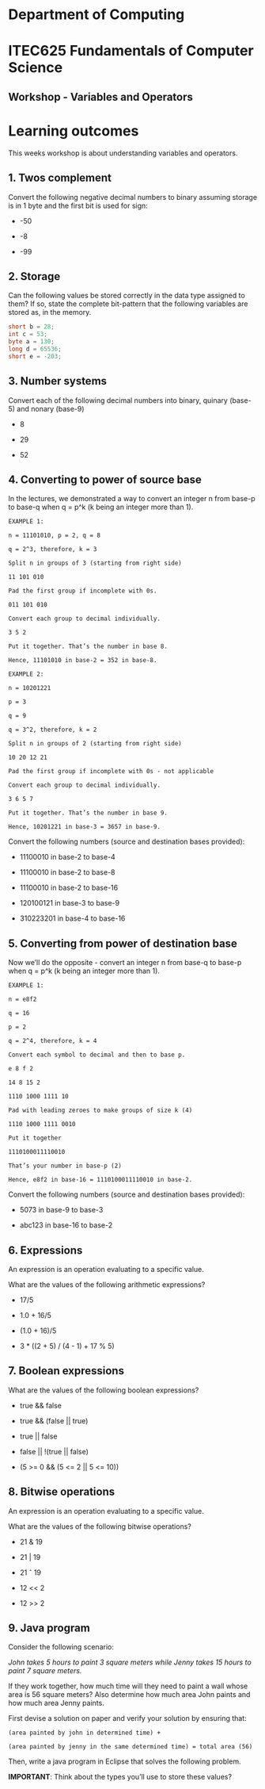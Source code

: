 # Department of Computing
# ITEC625 Fundamentals of Computer Science
## Workshop - Variables and Operators
# Learning outcomes

This weeks workshop is about understanding variables and operators.

## 1. Twos complement

Convert the following negative decimal numbers to binary assuming storage is in 1 byte and the first bit is used for sign:

* -50

* -8

* -99

## 2. Storage

Can the following values be stored correctly in the data type assigned to them? If so, state the complete bit-pattern that the following variables are stored as, in the memory.

```java
short b = 28;
int c = 53;
byte a = 130;
long d = 65536;
short e = -203;
```
## 3. Number systems

Convert each of the following decimal numbers into binary, quinary (base-5) and nonary (base-9)

* 8

* 29

* 52

## 4. Converting to power of source base

In the lectures, we demonstrated a way to convert an integer n from base-p to base-q when q = p^k (k being an integer more than 1).

```
EXAMPLE 1:

n = 11101010, p = 2, q = 8

q = 2^3, therefore, k = 3

Split n in groups of 3 (starting from right side)

11 101 010

Pad the first group if incomplete with 0s.

011 101 010

Convert each group to decimal individually.

3 5 2

Put it together. That’s the number in base 8.

Hence, 11101010 in base-2 = 352 in base-8.

EXAMPLE 2:

n = 10201221

p = 3

q = 9

q = 3^2, therefore, k = 2

Split n in groups of 2 (starting from right side)

10 20 12 21

Pad the first group if incomplete with 0s - not applicable

Convert each group to decimal individually.

3 6 5 7

Put it together. That’s the number in base 9.

Hence, 10201221 in base-3 = 3657 in base-9.
```
Convert the following numbers (source and destination bases provided):

* 11100010 in base-2 to base-4

* 11100010 in base-2 to base-8

* 11100010 in base-2 to base-16

* 120100121 in base-3 to base-9

* 310223201 in base-4 to base-16

## 5. Converting from power of destination base

Now we’ll do the opposite - convert an integer n from base-q to base-p when q = p^k (k being an integer more than 1).

```
EXAMPLE 1:

n = e8f2

q = 16

p = 2

q = 2^4, therefore, k = 4

Convert each symbol to decimal and then to base p.

e 8 f 2

14 8 15 2

1110 1000 1111 10

Pad with leading zeroes to make groups of size k (4)

1110 1000 1111 0010

Put it together

1110100011110010

That’s your number in base-p (2)

Hence, e8f2 in base-16 = 1110100011110010 in base-2.
```
Convert the following numbers (source and destination bases provided):

* 5073 in base-9 to base-3

* abc123 in base-16 to base-2

## 6. Expressions

An expression is an operation evaluating to a specific value.

What are the values of the following arithmetic expressions?

* 17/5

* 1.0 + 16/5

* (1.0 + 16)/5

* 3 * ((2 + 5) / (4 - 1) + 17 % 5)

## 7. Boolean expressions

What are the values of the following boolean expressions?

* true && false

* true && (false || true)

* true || false

* false || !(true || false)

* (5 >= 0 && (5 <= 2 || 5 <= 10))

## 8. Bitwise operations

An expression is an operation evaluating to a specific value.

What are the values of the following bitwise operations?

* 21 & 19

* 21 | 19

* 21 ˆ 19

* 12 << 2

* 12 >> 2

## 9. Java program

Consider the following scenario:

*John takes 5 hours to paint 3 square meters while Jenny takes 15 hours to paint 7 square meters.*

If they work together, how much time will they need to paint a wall whose area is 56 square meters? Also determine how much area John paints and how much area Jenny paints.

First devise a solution on paper and verify your solution by ensuring that:

`(area painted by john in determined time) +`

`(area painted by jenny in the same determined time) = total area (56)`

Then, write a java program in Eclipse that solves the following problem.

**IMPORTANT**: Think about the types you’ll use to store these values?
